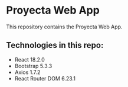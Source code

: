 # Proyecta Web App
This repository contains the Proyecta Web App.

## Technologies in this repo:
* React 18.2.0
* Bootstrap 5.3.3
* Axios 1.7.2
* React Router DOM 6.23.1